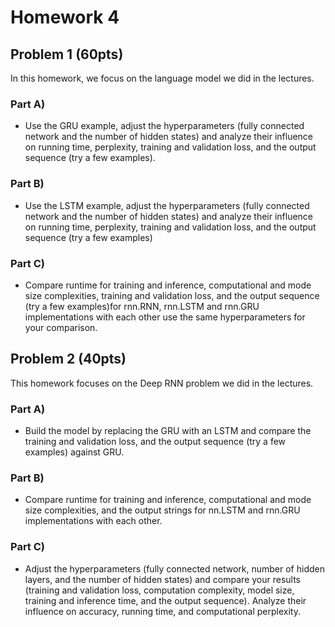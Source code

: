 # Homework 4

## Problem 1 (60pts)

In this homework, we focus on the language model we did in the lectures.

### Part A)
 - Use the GRU example, adjust the hyperparameters (fully connected network and the number of hidden states) and analyze their influence on running time, perplexity, training and validation loss, and the output sequence (try a few examples).

### Part B)
 - Use the LSTM example, adjust the hyperparameters (fully connected network and the number of hidden states) and analyze their influence on running time, perplexity, training and validation loss, and the output sequence (try a few examples)

### Part C)
 - Compare runtime for training and inference, computational and mode size complexities, training and validation loss, and the output sequence (try a few examples)for rnn.RNN, rnn.LSTM and rnn.GRU implementations with each other use the same hyperparameters for your comparison.

## Problem 2 (40pts)

This homework focuses on the Deep RNN problem we did in the lectures.

### Part A)
 - Build the model by replacing the GRU with an LSTM and compare the training and validation loss, and the output sequence (try a few examples) against GRU.

### Part B)
 - Compare runtime for training and inference, computational and mode size complexities, and the output strings for nn.LSTM and rnn.GRU implementations with each other.

### Part C)
 - Adjust the hyperparameters (fully connected network, number of hidden layers, and the number of hidden states) and compare your results (training and validation loss, computation complexity, model size, training and inference time, and the output sequence). Analyze their influence on accuracy, running time, and computational perplexity.

